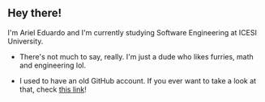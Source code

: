 ## Hey there!

I'm Ariel Eduardo and I'm currently studying Software Engineering at ICESI University.

- There's not much to say, really. I'm just a dude who likes furries, math and engineering lol.

- I used to have an old GitHub account. If you ever want to take a look at that, check [this link](https://github.com/lyca22)!
